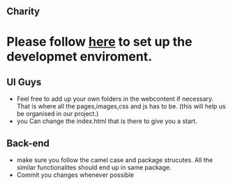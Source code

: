 ## Charity

# Please follow <a href="https://github.com/YogeshNaikZionTech/Charity/wiki" target="_blank">here</a> to set up the developmet enviroment.


## UI Guys
* Feel free to add up your own folders in the webcontent if necessary. That is where all the pages,images,css and js has to be. (this will help us be organised in our project.)
* you Can change the index.html that is there to give you a start.


## Back-end 
* make sure you follow the camel case and package strucutes. All the similar functionalites should end up in same package. 
* Commit you changes whenever possible

